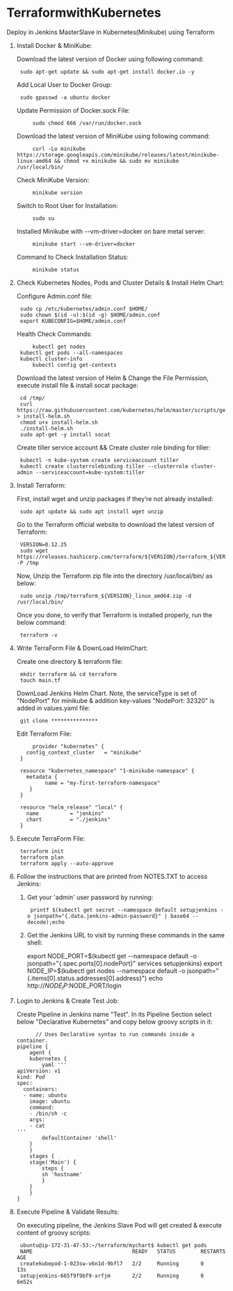 # TerraformwithKubernetes
Deploy in Jenkins MasterSlave in Kubernetes(Minikube) using Terraform

1. Install Docker & MiniKube:

    Download the latest version of Docker using following command:
    
		sudo apt-get update && sudo apt-get install docker.io -y
        
    Add Local User to Docker Group:
        
		sudo gpasswd -a ubuntu docker
        
    Update Permission of Docker.sock File:
    
        	sudo chmod 666 /var/run/docker.sock
 
    Download the latest version of MiniKube using following command:
    
          	curl -Lo minikube https://storage.googleapis.com/minikube/releases/latest/minikube-linux-amd64 && chmod +x minikube && sudo mv minikube /usr/local/bin/
        
    Check MiniKube Version:
    
          	minikube version
        
    Switch to Root User for Installation:
    
          	sudo su
        
    Installed Minikube with --vm-driver=docker on bare metal server:
    
          	minikube start --vm-driver=docker
      
    Command to Check Installation Status:
    
          	minikube status
    
2. Check Kubernetes Nodes, Pods and Cluster Details & Install Helm Chart:

    Configure Admin.conf file:
		
		sudo cp /etc/kubernetes/admin.conf $HOME/
		sudo chown $(id -u):$(id -g) $HOME/admin.conf
		export KUBECONFIG=$HOME/admin.conf
        
    Health Check Commands:
    
    		kubectl get nodes  
		kubectl get pods --all-namespaces
	 	kubectl cluster-info
	     	kubectl config get-contexts
		
   Download the latest version of Helm & Change the File Permission, execute install file & install socat package:

		cd /tmp/
		curl https://raw.githubusercontent.com/kubernetes/helm/master/scripts/get > install-helm.sh
		chmod u+x install-helm.sh
		./install-helm.sh
		sudo apt-get -y install socat


   Create tiller service account && Create cluster role binding for tiller:
   
 		kubectl -n kube-system create serviceaccount tiller
		kubectl create clusterrolebinding tiller --clusterrole cluster-admin --serviceaccount=kube-system:tiller


  
3. Install Terraform:
  
    First, install wget and unzip packages if they’re not already installed:
   	
		sudo apt update && sudo apt install wget unzip

    Go to the Terraform official website to download the latest version of Terraform:

		VERSION=0.12.25
		sudo wget https://releases.hashicorp.com/terraform/${VERSION}/terraform_${VERSION}_linux_amd64.zip -P /tmp
		
    Now, Unzip the Terraform zip file into the directory /usr/local/bin/ as below:
 
		sudo unzip /tmp/terraform_${VERSION}_linux_amd64.zip -d /usr/local/bin/

    Once you done, to verify that Terraform is installed properly, run the below command:
    
		terraform -v
		
		
4. Write TerraForm File & DownLoad HelmChart:

     Create one directory & terraform file:
 
 		mkdir terraform && cd terraform
		touch main.tf
		
     DownLoad Jenkins Helm Chart. Note, the serviceType is set of "NodePort" for minikube & addition key-values "NodePort: 32320" is added in values.yaml file:

		git clone ***************
		
		
     Edit Terraform File:
     
     		provider "kubernetes" {
  		  config_context_cluster   = "minikube"
		}
		
		resource "kubernetes_namespace" "1-minikube-namespace" {
		  metadata {
        		name = "my-first-terraform-namespace"
		   }
		}
		
		resource "helm_release" "local" {
  		  name          = "jenkins"
  		  chart         = "./jenkins"
		}

5. Execute TerraForm File:

		terraform init 
		terraform plan
		terraform apply --auto-approve
		

6. Follow the instructions that are printed from NOTES.TXT to access Jenkins:

    1. Get your 'admin' user password by running:
		
			printf $(kubectl get secret --namespace default setupjenkins -o jsonpath="{.data.jenkins-admin-password}" | base64 --decode);echo
		
    2. Get the Jenkins URL to visit by running these commands in the same shell:
		  
		  export NODE_PORT=$(kubectl get --namespace default -o jsonpath="{.spec.ports[0].nodePort}" services setupjenkins)
		  export NODE_IP=$(kubectl get nodes --namespace default -o jsonpath="{.items[0].status.addresses[0].address}")
		  echo http://$NODE_IP:$NODE_PORT/login

 7. Login to Jenkins & Create Test Job:
 
     Create Pipeline in Jenkins name "Test". In its Pipeline Section select below "Declarative Kubernetes" and copy below groovy scripts in it:
     
		      // Uses Declarative syntax to run commands inside a container.
		pipeline {
		    agent {
			kubernetes {
			    yaml '''
		apiVersion: v1
		kind: Pod
		spec:
		  containers:
		  - name: ubuntu
		    image: ubuntu
		    command:
		    - /bin/sh -c
		    args:
		    - cat
		'''
			    defaultContainer 'shell'
			}
		    }
		    stages {
			stage('Main') {
			    steps {
				sh 'hostname'
			    }
			}
		    }
		}
		
8. Execute Pipeline & Validate Results:

    On executing pipeline, the Jenkins Slave Pod will get created & execute content of groovy scripts:
    
    	ubuntu@ip-172-31-47-53:~/terraform/mychart$ kubectl get pods
		NAME                                READY   STATUS        RESTARTS   AGE
		createkubepod-1-023sw-v6n1d-9bfl7   2/2     Running       0          13s
		setupjenkins-665f9f9bf9-xrfjm       2/2     Running       0          6m52s

 
           
	   
 
 	



		
	
		
	

      


        
